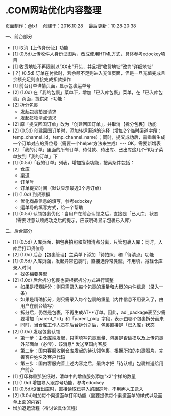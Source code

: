 # .COM网站优化内容整理

<div class="sub-title">页面制作：@lxf&emsp; 创建于：2016.10.28&emsp; 最后更新：10.28 20:38</div>


一、前台部分

* [1] 取消【上传身份证】功能
* [1] (0.5d)上传收件人身份证图片，改成使用HTML方式，具体参考edockey项目
* [1] 收货地址不再限制以”XX市”开头，并且把“收货地址”改为“详细地址”
* [？] (0.5d) 订单在付款时，若余额不足则进入充值页面，但是一旦充值完成且余额充足则直接完成扣款操作
* [1] 前台订单详情页面，显示包裹运单号 
* [2] (1.0d) 在「我的包裹」菜单下，增加「已入库包裹」菜单，在「已入库包裹」页面，提供如下功能：
* [2] 拆分包裹
	* 发起包裹拍照请求
	* 发起货物清点请求
* [2] 原「提交回国订单」改为「创建回国订单」，并取消【拆分包裹】功能
* [2] (0.5d) 创建回国订单时，添加转运渠道的选择（增加2个临时渠道字段：temp_channel_id，temp_channel_name）；同时，提交成功后，需重新生成一个订单对应的货位号（需要一个helper方法来生成）--- OK，需要新增表
* [2] 「我的订单」里面的所有订单、待付款、待出库、已出库这几个作为子菜单放到「我的订单」下
* [1] (0.5d)「我的订单」列表，增加搜索功能，搜索条件包括：
	* 仓库
	* 渠道
	* 订单号
	* 订单提交时间（默认显示最近3个月订单）
* [1] (1.0d) 到货预报
	* 优化商品信息的填写，参考edockey
	* 运单号的填写方式，给一个帮助
* [1] (0.5d) 认领包裹优化：当用户在前台认领之后，直接是「已入库」状态（需要注意认领成功之后的提示，应该明确显示包裹已入库）

二、后台部分

* [1] (0.5d) 入库页面，把包裹拍照和货物清点分离，只管包裹入库；同时，入库后打印货位号
* [2] (1.0d) 后台【包裹管理】主菜单下添加「待拍照」和「待清点」功能
* [1] (0.5d) 入库页面，发起异常包裹时，直接选异常类型，不用填，减轻仓库录入时间
	* 找冬梅要类型
* [2] (1.0d) 后台拆分包裹也要根据拆分方式进行调整
	* 如果是模糊拆分：则只需录入每个包裹的重量和大概的内件信息（录入一条）
	* 如果是精确拆分，则只需录入每个包裹的重量（内件信息不用录入了，由用户在前台填写）
	* 拆分后，仍然是包裹，不再生成AT**订单。因此，adi_package表至少需要增加「parent_* id」和「parent_pid」字段，表示由哪个包裹拆分而来
	* 同时，当仓库工作人员在后台拆分之后，包裹直接是「已入库」状态
* [2] (1.0d) 发起包裹认领
	* 第一步：由仓库端发起，只需填写包裹重量、包裹是否破损以及上传包裹外部面单（必传），该消息* 发送至国内客服
	* 第二步：国内客服收到仓库发起的待认领包裹，根据所拍的包裹照片，完善客户姓名及客户代码
	* 第三步：国内客服完善上述内容之后，最终才把「待认领」包裹推送给用户前台
* [1] 打印称重那张纸时，清单中的增值服务添加"x2"字样的数量
* [1] (1.0d) 增加导入跟踪号功能，参考edockey
* [1] (0.5d)设置出库时，直接读取已导入的跟踪号，不用再人工录入
* [2] (3.0d)增加每个渠道面单打印功能（需要提供每个渠道面单的样式以及面单上面的内容）
* 增加退运流程（待讨论具体流程）
